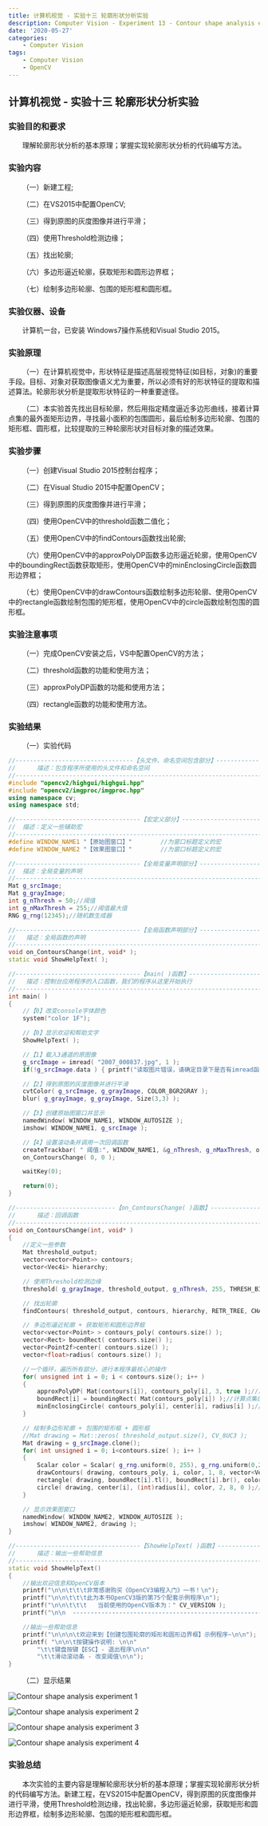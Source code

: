 ```yaml
---
title: 计算机视觉 - 实验十三 轮廓形状分析实验
description: Computer Vision - Experiment 13 - Contour shape analysis experiment
date: '2020-05-27'
categories:
    - Computer Vision
tags:
    - Computer Vision
    - OpenCV
---
```


## 计算机视觉 - 实验十三 轮廓形状分析实验

### 实验目的和要求

&emsp;&emsp;理解轮廓形状分析的基本原理；掌握实现轮廓形状分析的代码编写方法。

### 实验内容

&emsp;&emsp;（一）新建工程;

&emsp;&emsp;（二）在VS2015中配置OpenCV;

&emsp;&emsp;（三）得到原图的灰度图像并进行平滑；

&emsp;&emsp;（四）使用Threshold检测边缘；

&emsp;&emsp;（五）找出轮廓;

&emsp;&emsp;（六）多边形逼近轮廓，获取矩形和圆形边界框；

&emsp;&emsp;（七）绘制多边形轮廓、包围的矩形框和圆形框。

### 实验仪器、设备

&emsp;&emsp;计算机一台，已安装 Windows7操作系统和Visual Studio 2015。

### 实验原理

&emsp;&emsp;（一）在计算机视觉中，形状特征是描述高层视觉特征(如目标，对象)的重要手段。目标、对象对获取图像语义尤为重要，所以必须有好的形状特征的提取和描述算法。轮廓形状分析是提取形状特征的一种重要途径。

&emsp;&emsp;（二）本实验首先找出目标轮廓，然后用指定精度逼近多边形曲线，接着计算点集的最外面矩形边界，寻找最小面积的包围圆形，最后绘制多边形轮廓、包围的矩形框、圆形框，比较提取的三种轮廓形状对目标对象的描述效果。

### 实验步骤

&emsp;&emsp;（一）创建Visual Studio 2015控制台程序；

&emsp;&emsp;（二）在Visual Studio 2015中配置OpenCV；

&emsp;&emsp;（三）得到原图的灰度图像并进行平滑；

&emsp;&emsp;（四）使用OpenCV中的threshold函数二值化；

&emsp;&emsp;（五）使用OpenCV中的findContours函数找出轮廓;

&emsp;&emsp;（六）使用OpenCV中的approxPolyDP函数多边形逼近轮廓，使用OpenCV中的boundingRect函数获取矩形，使用OpenCV中的minEnclosingCircle函数圆形边界框；

&emsp;&emsp;（七）使用OpenCV中的drawContours函数绘制多边形轮廓、使用OpenCV中的rectangle函数绘制包围的矩形框，使用OpenCV中的circle函数绘制包围的圆形框。

### 实验注意事项

&emsp;&emsp;（一）完成OpenCV安装之后，VS中配置OpenCV的方法；

&emsp;&emsp;（二）threshold函数的功能和使用方法；

&emsp;&emsp;（三）approxPolyDP函数的功能和使用方法；

&emsp;&emsp;（四）rectangle函数的功能和使用方法。

### 实验结果

&emsp;&emsp;（一）实验代码

```cpp
//---------------------------------【头文件、命名空间包含部分】----------------------------
//		描述：包含程序所使用的头文件和命名空间
//------------------------------------------------------------------------------------------------
#include "opencv2/highgui/highgui.hpp"
#include "opencv2/imgproc/imgproc.hpp"
using namespace cv;
using namespace std;

//-----------------------------------【宏定义部分】-------------------------------------------- 
//  描述：定义一些辅助宏 
//------------------------------------------------------------------------------------------------ 
#define WINDOW_NAME1 "【原始图窗口】"        //为窗口标题定义的宏 
#define WINDOW_NAME2 "【效果图窗口】"        //为窗口标题定义的宏 

//-----------------------------------【全局变量声明部分】--------------------------------------
//  描述：全局变量的声明
//-----------------------------------------------------------------------------------------------
Mat g_srcImage;
Mat g_grayImage;
int g_nThresh = 50;//阈值
int g_nMaxThresh = 255;//阈值最大值
RNG g_rng(12345);//随机数生成器

//-----------------------------------【全局函数声明部分】--------------------------------------
//   描述：全局函数的声明
//-----------------------------------------------------------------------------------------------
void on_ContoursChange(int, void* );
static void ShowHelpText( );

//-----------------------------------【main( )函数】--------------------------------------------
//   描述：控制台应用程序的入口函数，我们的程序从这里开始执行
//-----------------------------------------------------------------------------------------------
int main( )
{
	//【0】改变console字体颜色
	system("color 1F"); 

	//【0】显示欢迎和帮助文字
	ShowHelpText( );

	//【1】载入3通道的原图像
	g_srcImage = imread( "2007_000837.jpg", 1 );
	if(!g_srcImage.data ) { printf("读取图片错误，请确定目录下是否有imread函数指定的图片存在~！ \n"); return false; }  

	//【2】得到原图的灰度图像并进行平滑
	cvtColor( g_srcImage, g_grayImage, COLOR_BGR2GRAY );
	blur( g_grayImage, g_grayImage, Size(3,3) );

	//【3】创建原始图窗口并显示
	namedWindow( WINDOW_NAME1, WINDOW_AUTOSIZE );
	imshow( WINDOW_NAME1, g_srcImage );

	//【4】设置滚动条并调用一次回调函数
	createTrackbar( " 阈值:", WINDOW_NAME1, &g_nThresh, g_nMaxThresh, on_ContoursChange );
	on_ContoursChange( 0, 0 );

	waitKey(0);

	return(0);
}

//----------------------------【on_ContoursChange( )函数】---------------------------------
//      描述：回调函数
//-------------------------------------------------------------------------------------------------  
void on_ContoursChange(int, void* )
{
	//定义一些参数
	Mat threshold_output;
	vector<vector<Point>> contours;
	vector<Vec4i> hierarchy;

	// 使用Threshold检测边缘
	threshold( g_grayImage, threshold_output, g_nThresh, 255, THRESH_BINARY );

	// 找出轮廓
	findContours( threshold_output, contours, hierarchy, RETR_TREE, CHAIN_APPROX_SIMPLE, Point(0, 0) );

	// 多边形逼近轮廓 + 获取矩形和圆形边界框
	vector<vector<Point> > contours_poly( contours.size() );
	vector<Rect> boundRect( contours.size() );
	vector<Point2f>center( contours.size() );
	vector<float>radius( contours.size() );

	//一个循环，遍历所有部分，进行本程序最核心的操作
	for( unsigned int i = 0; i < contours.size(); i++ )
	{ 
		approxPolyDP( Mat(contours[i]), contours_poly[i], 3, true );//用指定精度逼近多边形曲线 
		boundRect[i] = boundingRect( Mat(contours_poly[i]) );//计算点集的最外面（up-right）矩形边界
		minEnclosingCircle( contours_poly[i], center[i], radius[i] );//对给定的 2D点集，寻找最小面积的包围圆形 
	}

	// 绘制多边形轮廓 + 包围的矩形框 + 圆形框
	//Mat drawing = Mat::zeros( threshold_output.size(), CV_8UC3 );
	Mat drawing = g_srcImage.clone();
	for( int unsigned i = 0; i<contours.size( ); i++ )
	{
		Scalar color = Scalar( g_rng.uniform(0, 255), g_rng.uniform(0,255), g_rng.uniform(0,255) );//随机设置颜色
		drawContours( drawing, contours_poly, i, color, 1, 8, vector<Vec4i>(), 0, Point() );//绘制轮廓
		rectangle( drawing, boundRect[i].tl(), boundRect[i].br(), color, 2, 8, 0 );//绘制矩形
		circle( drawing, center[i], (int)radius[i], color, 2, 8, 0 );//绘制圆
	}

	// 显示效果图窗口
	namedWindow( WINDOW_NAME2, WINDOW_AUTOSIZE );
	imshow( WINDOW_NAME2, drawing );
}

//-----------------------------------【ShowHelpText( )函数】----------------------------------  
//      描述：输出一些帮助信息  
//----------------------------------------------------------------------------------------------  
static void ShowHelpText()  
{  
	//输出欢迎信息和OpenCV版本
	printf("\n\n\t\t\t非常感谢购买《OpenCV3编程入门》一书！\n");
	printf("\n\n\t\t\t此为本书OpenCV3版的第75个配套示例程序\n");
	printf("\n\n\t\t\t   当前使用的OpenCV版本为：" CV_VERSION );
	printf("\n\n  ----------------------------------------------------------------------------\n");

	//输出一些帮助信息  
	printf("\n\n\n\t欢迎来到【创建包围轮廓的矩形和圆形边界框】示例程序~\n\n");  
	printf( "\n\n\t按键操作说明: \n\n"  
		"\t\t键盘按键【ESC】- 退出程序\n\n"  
		"\t\t滑动滚动条 - 改变阈值\n\n");  
}  
```

&emsp;&emsp;（二）显示结果

![Contour shape analysis experiment 1](https://raw.githubusercontent.com/JavenJin/blog-image/master/content/post/Campus%20Projects/Computer%20Vision/Experiment%2013%20Contour%20shape%20analysis%20experiment/contour-shape-analysis-experiment1.png)

![Contour shape analysis experiment 2](https://raw.githubusercontent.com/JavenJin/blog-image/master/content/post/Campus%20Projects/Computer%20Vision/Experiment%2013%20Contour%20shape%20analysis%20experiment/contour-shape-analysis-experiment2.png)

![Contour shape analysis experiment 3](https://raw.githubusercontent.com/JavenJin/blog-image/master/content/post/Campus%20Projects/Computer%20Vision/Experiment%2013%20Contour%20shape%20analysis%20experiment/contour-shape-analysis-experiment3.png)

![Contour shape analysis experiment 4](https://raw.githubusercontent.com/JavenJin/blog-image/master/content/post/Campus%20Projects/Computer%20Vision/Experiment%2013%20Contour%20shape%20analysis%20experiment/contour-shape-analysis-experiment4.png)

### 实验总结

&emsp;&emsp;本次实验的主要内容是理解轮廓形状分析的基本原理；掌握实现轮廓形状分析的代码编写方法。新建工程，在VS2015中配置OpenCV，得到原图的灰度图像并进行平滑，使用Threshold检测边缘，找出轮廓，多边形逼近轮廓，获取矩形和圆形边界框，绘制多边形轮廓、包围的矩形框和圆形框。